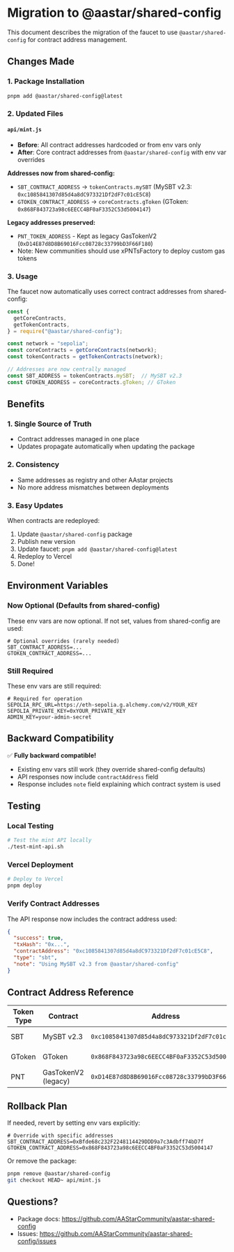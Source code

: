 # Migration to @aastar/shared-config

This document describes the migration of the faucet to use `@aastar/shared-config` for contract address management.

## Changes Made

### 1. Package Installation

```bash
pnpm add @aastar/shared-config@latest
```

### 2. Updated Files

#### `api/mint.js`
- **Before**: All contract addresses hardcoded or from env vars only
- **After**: Core contract addresses from `@aastar/shared-config` with env var overrides

**Addresses now from shared-config:**
- `SBT_CONTRACT_ADDRESS` → `tokenContracts.mySBT` (MySBT v2.3: `0xc1085841307d85d4a8dC973321Df2dF7c01cE5C8`)
- `GTOKEN_CONTRACT_ADDRESS` → `coreContracts.gToken` (GToken: `0x868F843723a98c6EECC4BF0aF3352C53d5004147`)

**Legacy addresses preserved:**
- `PNT_TOKEN_ADDRESS` - Kept as legacy GasTokenV2 (`0xD14E87d8D8B69016Fcc08728c33799bD3F66F180`)
- Note: New communities should use xPNTsFactory to deploy custom gas tokens

### 3. Usage

The faucet now automatically uses correct contract addresses from shared-config:

```javascript
const {
  getCoreContracts,
  getTokenContracts,
} = require("@aastar/shared-config");

const network = "sepolia";
const coreContracts = getCoreContracts(network);
const tokenContracts = getTokenContracts(network);

// Addresses are now centrally managed
const SBT_ADDRESS = tokenContracts.mySBT;  // MySBT v2.3
const GTOKEN_ADDRESS = coreContracts.gToken; // GToken
```

## Benefits

### 1. Single Source of Truth
- Contract addresses managed in one place
- Updates propagate automatically when updating the package

### 2. Consistency
- Same addresses as registry and other AAstar projects
- No more address mismatches between deployments

### 3. Easy Updates
When contracts are redeployed:
1. Update `@aastar/shared-config` package
2. Publish new version
3. Update faucet: `pnpm add @aastar/shared-config@latest`
4. Redeploy to Vercel
5. Done!

## Environment Variables

### Now Optional (Defaults from shared-config)

These env vars are now optional. If not set, values from shared-config are used:

```env
# Optional overrides (rarely needed)
SBT_CONTRACT_ADDRESS=...
GTOKEN_CONTRACT_ADDRESS=...
```

### Still Required

These env vars are still required:

```env
# Required for operation
SEPOLIA_RPC_URL=https://eth-sepolia.g.alchemy.com/v2/YOUR_KEY
SEPOLIA_PRIVATE_KEY=0xYOUR_PRIVATE_KEY
ADMIN_KEY=your-admin-secret
```

## Backward Compatibility

✅ **Fully backward compatible!**

- Existing env vars still work (they override shared-config defaults)
- API responses now include `contractAddress` field
- Response includes `note` field explaining which contract system is used

## Testing

### Local Testing

```bash
# Test the mint API locally
./test-mint-api.sh
```

### Vercel Deployment

```bash
# Deploy to Vercel
pnpm deploy
```

### Verify Contract Addresses

The API response now includes the contract address used:

```json
{
  "success": true,
  "txHash": "0x...",
  "contractAddress": "0xc1085841307d85d4a8dC973321Df2dF7c01cE5C8",
  "type": "sbt",
  "note": "Using MySBT v2.3 from @aastar/shared-config"
}
```

## Contract Address Reference

| Token Type | Contract | Address | Source |
|------------|----------|---------|--------|
| SBT | MySBT v2.3 | `0xc1085841307d85d4a8dC973321Df2dF7c01cE5C8` | shared-config |
| GToken | GToken | `0x868F843723a98c6EECC4BF0aF3352C53d5004147` | shared-config |
| PNT | GasTokenV2 (legacy) | `0xD14E87d8D8B69016Fcc08728c33799bD3F66F180` | hardcoded |

## Rollback Plan

If needed, revert by setting env vars explicitly:

```env
# Override with specific addresses
SBT_CONTRACT_ADDRESS=0xBfde68c232F2248114429DDD9a7c3Adbff74bD7f
GTOKEN_CONTRACT_ADDRESS=0x868F843723a98c6EECC4BF0aF3352C53d5004147
```

Or remove the package:

```bash
pnpm remove @aastar/shared-config
git checkout HEAD~ api/mint.js
```

## Questions?

- Package docs: https://github.com/AAStarCommunity/aastar-shared-config
- Issues: https://github.com/AAStarCommunity/aastar-shared-config/issues
